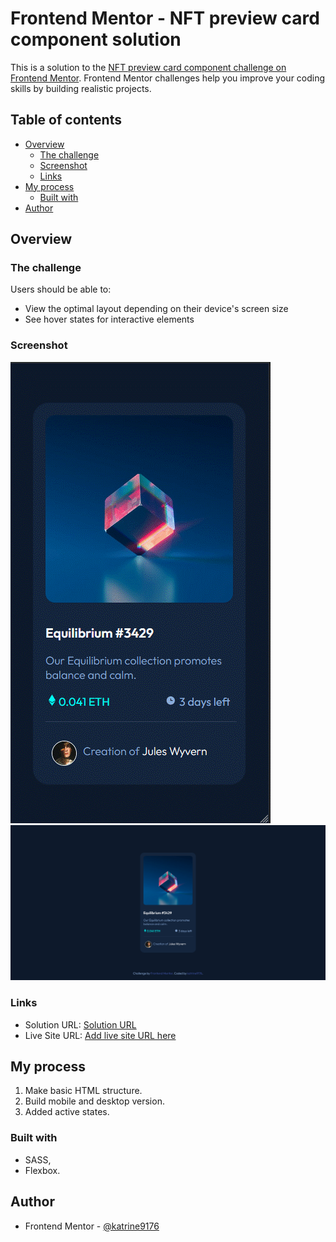 # Frontend Mentor - NFT preview card component solution

This is a solution to the [NFT preview card component challenge on Frontend Mentor](https://www.frontendmentor.io/challenges/nft-preview-card-component-SbdUL_w0U). Frontend Mentor challenges help you improve your coding skills by building realistic projects. 

## Table of contents

- [Overview](#overview)
  - [The challenge](#the-challenge)
  - [Screenshot](#screenshot)
  - [Links](#links)
- [My process](#my-process)
  - [Built with](#built-with)
- [Author](#author)

## Overview

### The challenge

Users should be able to:

- View the optimal layout depending on their device's screen size
- See hover states for interactive elements

### Screenshot

![Mobile version](./screenshots/mobile-version.png)
![Desktop version](./screenshots/desktop-version.png)


### Links

- Solution URL: [Solution URL](https://github.com/katrine9176/nft-preview-card-Frontendmentor)
- Live Site URL: [Add live site URL here](https://your-live-site-url.com)

## My process

1. Make basic HTML structure.
2. Build mobile and desktop version.
3. Added active states.

### Built with

- SASS,
- Flexbox.

## Author

- Frontend Mentor - [@katrine9176](https://www.frontendmentor.io/profile/katrine9176)

